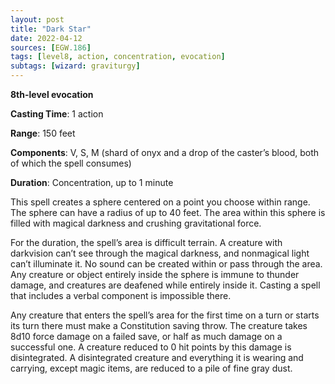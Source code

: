 ```yaml
---
layout: post
title: "Dark Star"
date: 2022-04-12
sources: [EGW.186]
tags: [level8, action, concentration, evocation]
subtags: [wizard: graviturgy]
---
```


**8th-level evocation**

**Casting Time**: 1 action

**Range**: 150 feet

**Components**: V, S, M (shard of onyx and a drop of the caster’s blood, both of which the spell consumes)

**Duration**: Concentration, up to 1 minute

This spell creates a sphere centered on a point you choose within range. The sphere can have a radius of up to 40 feet. The area within this sphere is filled with magical darkness and crushing gravitational force.

For the duration, the spell’s area is difficult terrain. A creature with darkvision can’t see through the magical darkness, and nonmagical light can’t illuminate it. No sound can be created within or pass through the area. Any creature or object entirely inside the sphere is immune to thunder damage, and creatures are deafened while entirely inside it. Casting a spell that includes a verbal component is impossible there.

Any creature that enters the spell’s area for the first time on a turn or starts its turn there must make a Constitution saving throw. The creature takes 8d10 force damage on a failed save, or half as much damage on a successful one. A creature reduced to 0 hit points by this damage is disintegrated. A disintegrated creature and everything it is wearing and carrying, except magic items, are reduced to a pile of fine gray dust.
